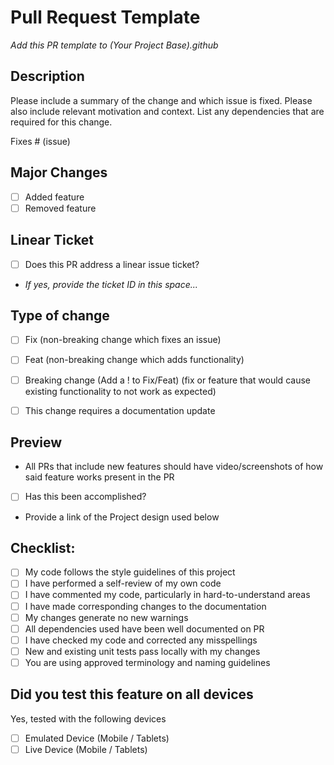 # Pull Request Template
_Add this PR template to (Your Project Base).github_
## Description

Please include a summary of the change and which issue is fixed. Please also include relevant motivation and context. List any dependencies that are required for this change.

Fixes # (issue)

## Major Changes
- [ ] Added feature
- [ ] Removed feature

## Linear Ticket
- [ ] Does this PR address a linear issue ticket?
- _If yes, provide the ticket ID in this space..._

## Type of change
- [ ] Fix (non-breaking change which fixes an issue)
- [ ] Feat (non-breaking change which adds functionality)
- [ ] Breaking change (Add a ! to Fix/Feat) (fix or feature that would cause existing functionality to not work as expected)
- [ ] This change requires a documentation update


## Preview
- All PRs that include new features should have video/screenshots of how said feature works present in the PR
- [ ] Has this been accomplished?
- Provide a link of the Project design used below



## Checklist:

- [ ] My code follows the style guidelines of this project
- [ ] I have performed a self-review of my own code
- [ ] I have commented my code, particularly in hard-to-understand areas
- [ ] I have made corresponding changes to the documentation
- [ ] My changes generate no new warnings
- [ ] All dependencies used have been well documented on PR
- [ ] I have checked my code and corrected any misspellings
- [ ] New and existing unit tests pass locally with my changes
- [ ] You are using approved terminology and naming guidelines

## Did you test this feature on all devices

Yes, tested with the following devices

- [ ] Emulated Device (Mobile / Tablets)
- [ ] Live Device (Mobile / Tablets)
